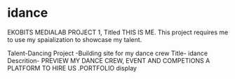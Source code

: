 # idance
EKOBITS MEDIALAB PROJECT 1, Titled THIS IS ME.
This project requires me to use my spaialization to showcase my talent.

Talent-Dancing
Project -Building site for my dance crew
Title- idance
Descrition- PREVIEW MY DANCE CREW, EVENT AND COMPETIONS A PLATFORM TO HIRE US .PORTFOLIO display